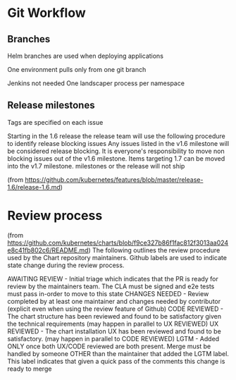 # Git Workflow

## Branches
Helm branches are used when deploying applications

One environment pulls only from one git branch

Jenkins not needed
One landscaper process per namespace

## Release milestones
Tags are specified on each issue

Starting in the 1.6 release the release team will use the following procedure to identify release blocking issues
Any issues listed in the v1.6 milestone will be considered release blocking. It is everyone's responsibility to move non blocking issues out of the v1.6 milestone. Items targeting 1.7 can be moved into the v1.7 milestone. milestones or the release will not ship

(from https://github.com/kubernetes/features/blob/master/release-1.6/release-1.6.md)

# Review process
(from https://github.com/kubernetes/charts/blob/f9ce327b86f1fac812f3013aa024e8c41fb802c6/README.md)
The following outlines the review procedure used by the Chart repository maintainers. Github labels are used to indicate state change during the review process.

AWAITING REVIEW - Initial triage which indicates that the PR is ready for review by the maintainers team. The CLA must be signed and e2e tests must pass in-order to move to this state
CHANGES NEEDED - Review completed by at least one maintainer and changes needed by contributor (explicit even when using the review feature of Github)
CODE REVIEWED - The chart structure has been reviewed and found to be satisfactory given the technical requirements (may happen in parallel to UX REVIEWED)
UX REVIEWED - The chart installation UX has been reviewed and found to be satisfactory. (may happen in parallel to CODE REVIEWED)
LGTM - Added ONLY once both UX/CODE reviewed are both present. Merge must be handled by someone OTHER than the maintainer that added the LGTM label. This label indicates that given a quick pass of the comments this change is ready to merge

